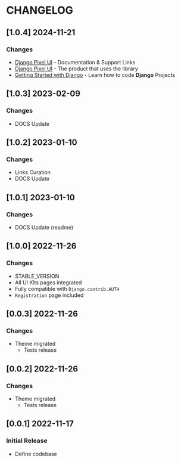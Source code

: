 # CHANGELOG

## [1.0.4] 2024-11-21
### Changes

- [Django Pixel UI](https://app-generator.dev/docs/products/django-libs/theme-pixel.html) - Documentation & Support Links
- [Django Pixel UI](https://app-generator.dev/product/pixel-bootstrap/django/) - The product that uses the library
- [Getting Started with Django](https://app-generator.dev/docs/technologies/django/index.html) - Learn how to code **Django** Projects

## [1.0.3] 2023-02-09
### Changes

- DOCS Update 

## [1.0.2] 2023-01-10
### Changes

- Links Curation
- DOCS Update 

## [1.0.1] 2023-01-10
### Changes

- DOCS Update (readme)

## [1.0.0] 2022-11-26
### Changes

- STABLE_VERSION
- All UI Kits pages integrated
- Fully compatible with `Django.contrib.AUTH`
- `Registration` page included

## [0.0.3] 2022-11-26
### Changes

- Theme migrated
  - Tests release

## [0.0.2] 2022-11-26
### Changes

- Theme migrated
  - Tests release

## [0.0.1] 2022-11-17
### Initial Release

- Define codebase
